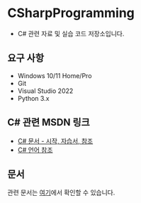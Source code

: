 # CSharpProgramming
- C# 관련 자료 및 실습 코드 저장소입니다.

## 요구 사항
- Windows 10/11 Home/Pro
- Git
- Visual Studio 2022
- Python 3.x

## C# 관련 MSDN 링크
- [C# 문서 - 시작, 자습서, 참조](https://learn.microsoft.com/ko-kr/dotnet/csharp/tour-of-csharp/)
- [C# 언어 참조](https://learn.microsoft.com/ko-kr/dotnet/csharp/language-reference/)

## 문서

관련 문서는 [여기](./Docs)에서 확인할 수 있습니다.
